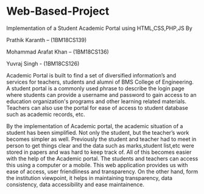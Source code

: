 # Web-Based-Project
Implementation of a Student Academic Portal using HTML,CSS,PHP,JS
By

Prathik Karanth – (1BM18CS139)

Mohammad Arafat Khan – (1BM18CS136)

Yuvraj Singh - (1BM18CS126)

Academic Portal is built to find a set of diversified information’s and services for teachers, students and alumni of BMS College of Engineering. A student portal is a commonly used phrase to describe the login page where students can provide a username and password to gain access to an education organization's programs and other learning related materials. Teachers can also use the portal for ease of access to student database such as academic records, etc.

By the implementation of Academic portal, the academic situation of a student has been simplified. Not only the student, but the teacher’s work becomes simpler as well. Previously the student and teacher had to meet in person to get things clear and the data such as marks,student list,etc were stored in papers and was hard to keep track of. All of this becomes easier with the help of the Academic portal. The students and teachers can access this using a computer or a mobile. This web application provides us with ease of access, user friendliness and transparency. On the other hand, form the institution viewpoint, it helps in maintaining transparency, data consistency, data accessibility and ease maintainence. 

